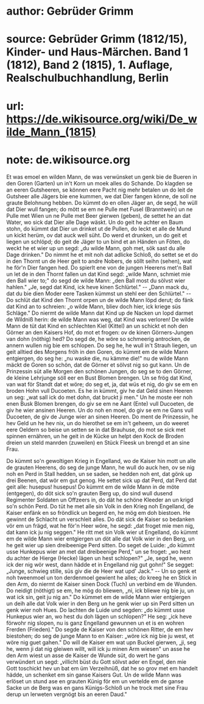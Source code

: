 # author: Gebrüder Grimm
# source: Gebrüder Grimm (1812/15), Kinder- und Haus-Märchen. Band 1 (1812), Band 2 (1815), 1. Auflage, Realschulbuchhandlung, Berlin
# url: https://de.wikisource.org/wiki/De_wilde_Mann_(1815)
# note: de.wikisource.org

Et was emoel en wilden Mann, de was verwünsket un genk bie de Bueren in den Goren (Garten) un in't Korn un moek alles do Schande. Do klagden se an eeren Gutsheeren, se können eere Pacht nig mehr betalen un do leit de Gutsheer alle Jägers bie ene kummen, we dat Dier fangen könne, de soll ne graute Belohnung hebben. Do kümmt do en ollen Jäger an, de segd, he wüll dat Dier wull fangen; do mött se em ne Pulle met Fusel (Branntwein) un ne Pulle met Wien un ne Pulle met Beer gierwen (geben), de settet he an dat Water, wo sick dat Dier alle Dage wäskt. Un do geit he achter en Baum stohn, do kümmt dat Dier un drinket ut de Pullen, do leckt et alle de Mund un kickt herüm, ov dat auck well süht. Do werd et drunken, un do geit et liegen un schlöpd; do geit de Jäger to un bind et an Händen un Föten, do weckt he et wier up un segd: „du wilde Mann, goh met, sök sast  du alle Dage drinken." Do nimmt he et mit noh dat adlicke Schloß, do settet se et do in den Thornt un de Heer geit to andre Nobers, de söllt seihn (sehen), wat he för'n Dier fangen hed. Do spierlt ene von de jungen Heerens met'n Ball un let de in den Thornt fallen un dat Kind segd: „wilde Mann, schmiet mie den Ball wier to;" do segd de wilde Mann: „den Ball most du sölvst wier hahlen." „Je, segd dat Kind, ick heve kinen Schlürtel." -- „Dann mack du, dat du bie dien Moder eere Tasken kümmst un stehl eer den Schlürtel." -- Do schlüt dat Kind den Thornt orpen un de wilde Mann löpd derut; do fänk dat Kind an to schreien: „o wilde Mann, bliev doch hier, ick kriege süs Schläge." Do niermt de wilde Mann dat Kind up de Nacken un lopd darmet de Wildniß herin: de wilde Mann was weg, dat Kind was verloren! De wilde Mann de tüt dat Kind en schlechten Kiel (Kittel) an un schickt et noh den Görner an den Kaisers Hof, do mot et frogen: ov de kinen Görners-Jungen van dohn (nöthig) hed? Do segd de, he wöre so schmeerig antrocken, de annern wullen nig bie em schlopen. Do seg he, he wull in't Strauh liegen, un geit alltied des Morgens fröh in den Goren, do kümmt em de wilde Mann entgiergen, do seg he: „nu waske die, nu kämme die!" nu de wilde Mann mäckt de Goren so schön, dat de Görner et sölvst nig so gut kann. Un de  Prinzessin süt alle Morgen den schönen Jungen, do seg se to den Görner, de kleine Lehrjunge söll eer en Bust Blomen brengen. Un se frög dat Kind, van wat för Standt dat et wöre; do seg et, ja, dat wüs et nig, do giv se em en broden Hohn vull Ducoeten. Es he in kümmt, giv he dat Geld sinen Heeren un seg: „wat sall ick do met dohn, dat bruckt ji men." Un he moste eer noh enen Busk Blomen brengen, do giv se em ne Aant (Ente) vull Ducoeten, de giv he wier ansinen Heeren. Un do noh en moel, do giv se em ne Gans vull Ducoeten, de giv de Junge wier an sinen Heeren. Do ment de Prinzessin, he hev Geld un he hev nix, un do hierothet se em in't geheem, un do weeret eere Oeldern so beise un setten se in dat Brauhuse, do mot se sick met spinnen ernähren, un he geit in de Kücke un helpt den Kock de Broden dreien un steld manrden (zuweilen) en Stück Fleesk un brengd et an sine Frau. 

Do kümmt so'n gewoltigen Krieg in Engelland, wo de Kaiser hin mott un alle de grauten Heerens, do seg de junge Mann, he wull do auck hen, ov se nig noh en Perd in Stall hedden, un se saden, se hedden noh ent, dat gönk up drei Beenen, dat wör em gut genog. He settet sick up dat Perd, dat Perd dat geit alle: husepus! husepus! Do kümmt em de wilde Mann in de möte (entgegen), do döt sick so'n grauten Berg  up, do sind wull dusend Regimenter Soldaten un Offzeers in, do dät he schöne Kleeder an un krigd so'n schön Perd. Do tüt he met alle sin Volk in den Krieg noh Engelland, de Kaiser enfänk en so fröndlick un begerd en, he mög em doh biestoen. He gewinnt de Schlacht un verschleit alles. Do dät sick de Kaiser so bedanken vör em un frägd, wat he för'n Heer wöre, he segd: „dat froget mie men nig, dat kann ick ju nig seggen." He ritt met sin Volk wier ut Engelland, do kümmt em de wilde Mann wier entgiergen un döt alle dat Volk wier in den Berg, un he geit wier up sien dreibeenige Perd sitten. Do seget de Luide: „do kümmt usse Hunkepus wier an met dat dreibeenige Perd," un se froget: „wo hest du achter de Hierge (Hecke) lägen un hest schlopen?" „Je, segd he, wenn ick der nig wör west, dann hädde et in Engelland nig gut gohn!" Se segget: „Junge, schwieg stille, süs giv die de Heer wat upd' Jack." -- Un so genk et noh tweenmoel un ton derdenmoel gewient he alles; do kreeg he en Stick in den Arm, do niermt de Kaiser sinen Dock (Tuch) un verbind em de Wunden. Do neidigt (nöthigt) se em, he mög do bliewen, „ni, ick bliewe nig bie ju, un wat ick sin, geit ju nig an." Do kümmet em de wilde Mann wier entgiergen un deih alle dat Volk wier in den Berg un he genk wier up sin Perd sitten un genk wier noh Hues. Do lachten  de Luide und segden: „do kümmt usse Hunkepus wier an, wo hest du doh lägen un schlopen?" He seg: „ick heve förwohr nig slopen, nu is ganz Engelland gewunnen un et is en wohren Frerden (Frieden)." Do segde de Kaiser von den schönen Ritter, de em hev biestohen; do seg de junge Mann to en Kaiser: „wöre ick nig bie ju west, et wöre nig guet gahen." Do will de Kaiser em wat upn Buckel gierwen, „ji, seg he, wenn ji dat nig gleiwen willt, will ick ju minen Arm wiesen" un asse he den Arm wiest un asse de Kaiser de Wunde süt, do wert he gans verwündert un segd: „villicht büst du Gott sölvst ader en Engel, den mie Gott toschickt hev un bat em üm Verzeihnüß, dat he so grov met em handelt hädde, un schenket em sin ganse Kaisers Gut. Un de wilde Mann was erlöset un stund ase en grauten Künig för em un vertelde em de ganse Sacke un de Berg was en gans Künigs-Schloß un he trock met sine Frau derup un lerweten vergnögt bis an eeren Daud." 


